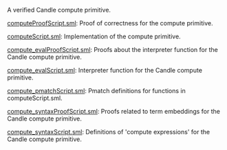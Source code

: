 A verified Candle compute primitive.

[computeProofScript.sml](computeProofScript.sml):
Proof of correctness for the compute primitive.

[computeScript.sml](computeScript.sml):
Implementation of the compute primitive.

[compute_evalProofScript.sml](compute_evalProofScript.sml):
Proofs about the interpreter function for the Candle compute primitive.

[compute_evalScript.sml](compute_evalScript.sml):
Interpreter function for the Candle compute primitive.

[compute_pmatchScript.sml](compute_pmatchScript.sml):
Pmatch definitions for functions in computeScript.sml.

[compute_syntaxProofScript.sml](compute_syntaxProofScript.sml):
Proofs related to term embeddings for the Candle compute primitive.

[compute_syntaxScript.sml](compute_syntaxScript.sml):
Definitions of 'compute expressions' for the Candle compute primitive.
